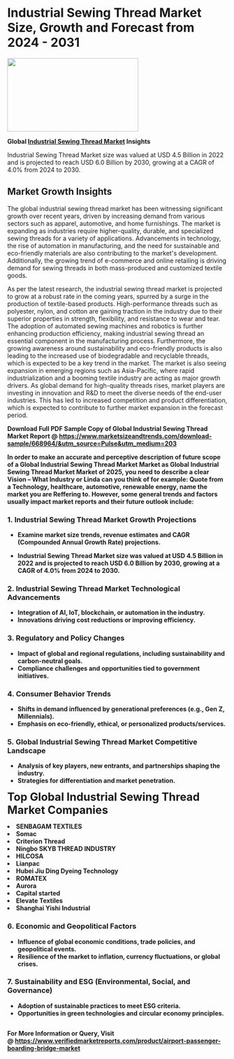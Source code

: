 <H1>Industrial Sewing Thread Market Size, Growth and Forecast from 2024 - 2031</H1><img class="aligncenter size-medium wp-image-584254" src="https://thirdeyenews.in/wp-content/uploads/2024/09/Global-Market-Research-300x168.jpeg" alt="" width="300" height="168" /><p><strong>Global&nbsp;<a href="https://www.marketsizeandtrends.com/download-sample/668964/&amp;utm_source=Pulse&amp;utm_medium=203">Industrial Sewing Thread Market</a> Insights</strong></p><p>Industrial Sewing Thread Market size was valued at USD 4.5 Billion in 2022 and is projected to reach USD 6.0 Billion by 2030, growing at a CAGR of 4.0% from 2024 to 2030.</p><p><h2>Market Growth Insights</h2> <p>The global industrial sewing thread market has been witnessing significant growth over recent years, driven by increasing demand from various sectors such as apparel, automotive, and home furnishings. The market is expanding as industries require higher-quality, durable, and specialized sewing threads for a variety of applications. Advancements in technology, the rise of automation in manufacturing, and the need for sustainable and eco-friendly materials are also contributing to the market's development. Additionally, the growing trend of e-commerce and online retailing is driving demand for sewing threads in both mass-produced and customized textile goods.</p> <p><strong></strong></p> <p>As per the latest research, the industrial sewing thread market is projected to grow at a robust rate in the coming years, spurred by a surge in the production of textile-based products. High-performance threads such as polyester, nylon, and cotton are gaining traction in the industry due to their superior properties in strength, flexibility, and resistance to wear and tear. The adoption of automated sewing machines and robotics is further enhancing production efficiency, making industrial sewing thread an essential component in the manufacturing process. Furthermore, the growing awareness around sustainability and eco-friendly products is also leading to the increased use of biodegradable and recyclable threads, which is expected to be a key trend in the market. The market is also seeing expansion in emerging regions such as Asia-Pacific, where rapid industrialization and a booming textile industry are acting as major growth drivers. As global demand for high-quality threads rises, market players are investing in innovation and R&D to meet the diverse needs of the end-user industries. This has led to increased competition and product differentiation, which is expected to contribute to further market expansion in the forecast period. <p><strong></p><p><span class=""><strong>Download Full PDF Sample Copy of Global Industrial Sewing Thread Market Report</strong> @ <a href="https://www.marketsizeandtrends.com/download-sample/668964/&amp;utm_source=Pulse&amp;utm_medium=203" target="_blank">https://www.marketsizeandtrends.com/download-sample/668964/&amp;utm_source=Pulse&amp;utm_medium=203</a></span></p><p>In order to make an accurate and perceptive description of future scope of a Global&nbsp;Industrial Sewing Thread Market Market as Global&nbsp;Industrial Sewing Thread Market Market of 2025, you need to describe a clear Vision &ndash; What Industry or Linda can you think of for example: Quote from a Technology, healthcare, automotive, renewable energy, name the market you are Reffering to. However, some general trends and factors usually impact market reports and their future outlook include:</p><h3>1.&nbsp;<strong>Industrial Sewing Thread Market Growth Projections</strong></h3><ul><li>Examine market size trends, revenue estimates and CAGR (Compounded Annual Growth Rate) projections.</li><li><p>Industrial Sewing Thread Market size was valued at USD 4.5 Billion in 2022 and is projected to reach USD 6.0 Billion by 2030, growing at a CAGR of 4.0% from 2024 to 2030.</p></li></ul><h3>2.&nbsp;<strong>Industrial Sewing Thread Market Technological Advancements</strong></h3><ul><li>Integration of AI, IoT, blockchain, or automation in the industry.</li><li>Innovations driving cost reductions or improving efficiency.</li></ul><h3>3.&nbsp;<strong>Regulatory and Policy Changes</strong></h3><ul><li>Impact of global and regional regulations, including sustainability and carbon-neutral goals.</li><li>Compliance challenges and opportunities tied to government initiatives.</li></ul><h3>4.&nbsp;<strong>Consumer Behavior Trends</strong></h3><ul><li>Shifts in demand influenced by generational preferences (e.g., Gen Z, Millennials).</li><li>Emphasis on eco-friendly, ethical, or personalized products/services.</li></ul><h3>5.&nbsp;<strong>Global Industrial Sewing Thread Market Competitive Landscape</strong></h3><ul><li>Analysis of key players, new entrants, and partnerships shaping the industry.</li><li>Strategies for differentiation and market penetration.</li></ul><p data-pm-slice="1 1 []"><span style="color: inherit; font-family: inherit; font-size: 25px;">Top Global Industrial Sewing Thread Market Companies</span></p><div class="" data-test-id=""><p><li>SENBAGAM TEXTILES</li><li> Somac</li><li> Criterion Thread</li><li> Ningbo SKYB THREAD INDUSTRY</li><li> HILCOSA</li><li> Lianpac</li><li> Hubei Jiu Ding Dyeing Technology</li><li> ROMATEX</li><li> Aurora</li><li> Capital started</li><li> Elevate Textiles</li><li> Shanghai Yishi Industrial</li></p></div><h3>6.&nbsp;<strong>Economic and Geopolitical Factors</strong></h3><ul><li>Influence of global economic conditions, trade policies, and geopolitical events.</li><li>Resilience of the market to inflation, currency fluctuations, or global crises.</li></ul><h3>7.&nbsp;<strong>Sustainability and ESG (Environmental, Social, and Governance)</strong></h3><ul><li>Adoption of sustainable practices to meet ESG criteria.</li><li>Opportunities in green technologies and circular economy principles.</li></ul><h2><strong style="font-size: 14px;">For More Information or Query, Visit @&nbsp;</strong><a style="background-color: #ffffff; font-size: 14px;" href="https://www.marketsizeandtrends.com/report/industrial-sewing-thread-market/" target="_blank">https://www.verifiedmarketreports.com/product/airport-passenger-boarding-bridge-market</a></h2>
